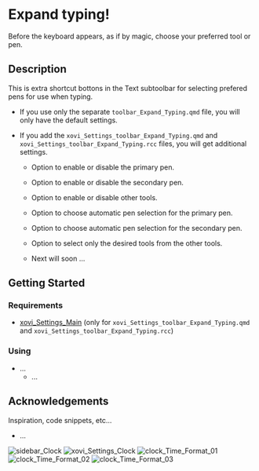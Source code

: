 # Expand typing!
Before the keyboard appears, as if by magic, choose your preferred tool or pen.


## Description
This is extra shortcut bottons in the Text subtoolbar for selecting prefered pens for use when typing.

* If you use only the separate ```toolbar_Expand_Typing.qmd``` file, you will only have the default settings.

* If you add the ```xovi_Settings_toolbar_Expand_Typing.qmd``` and ```xovi_Settings_toolbar_Expand_Typing.rcc``` files, you will get additional settings.
  - Option to enable or disable the primary pen.
  - Option to enable or disable the secondary pen.
  - Option to enable or disable other tools.
  - Option to choose automatic pen selection for the primary pen.
  - Option to choose automatic pen selection for the secondary pen.
  - Option to select only the desired tools from the other tools.

  - Next will soon ...

## Getting Started


### Requirements
* [xovi_Settings_Main](https://github.com/PepikVaio/reMarkable_Xovi_Extensions/tree/main/xovi_Settings_Main) (only for ```xovi_Settings_toolbar_Expand_Typing.qmd``` and ```xovi_Settings_toolbar_Expand_Typing.rcc```)


### Using
* ...
  - ...


## Acknowledgements

Inspiration, code snippets, etc...
* ...


![sidebar_Clock](https://github.com/PepikVaio/reMarkable_Xovi_Extensions/blob/main/toolbar_Expand_Typing/.pictures/toolbar_Expand_Typing_01.png?raw=true)
![xovi_Settings_Clock](https://github.com/PepikVaio/reMarkable_Xovi_Extensions/blob/main/toolbar_Expand_Typing/.pictures/toolbar_Expand_Typing_02.png?raw=true)
![clock_Time_Format_01](https://github.com/PepikVaio/reMarkable_Xovi_Extensions/blob/main/toolbar_Expand_Typing/.pictures/toolbar_Expand_Typing_03.png?raw=true)
![clock_Time_Format_02](https://github.com/PepikVaio/reMarkable_Xovi_Extensions/blob/main/toolbar_Expand_Typing/.pictures/toolbar_Expand_Typing_04.png?raw=true)
![clock_Time_Format_03](https://github.com/PepikVaio/reMarkable_Xovi_Extensions/blob/main/toolbar_Expand_Typing/.pictures/toolbar_Expand_Typing_05.png?raw=true)
